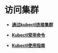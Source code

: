 # 访问集群<a name="cce_01_0140"></a>

-   **[通过kubectl连接集群](通过kubectl连接集群-7.md)**  

-   **[Kubectl常用命令](Kubectl常用命令-8.md)**  

-   **[Kubectl使用指南](Kubectl使用指南.md)**  


